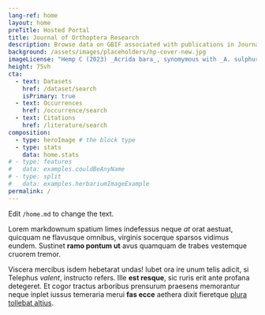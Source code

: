 ```yaml
---
lang-ref: home
layout: home
preTitle: Hosted Portal
title: Journal of Orthoptera Research
description: Browse data on GBIF associated with publications in Journal of Orthoptera Research
background: /assets/images/placeholders/hp-cover-new.jpg
imageLicense: "Hemp C (2023) _Acrida bara_, synomymous with _A. sulphuripennis_ (Orthoptera, Acrididae, Acridinae). Journal of Orthoptera Research 32(2): 115-117. [https://doi.org/10.3897/jor.32.93481](https://doi.org/10.3897/jor.32.93481)"
height: 75vh
cta:
  - text: Datasets
    href: /dataset/search
    isPrimary: true
  - text: Occurrences
    href: /occurrence/search
  - text: Citations
    href: /literature/search  
composition:
  - type: heroImage # the block type
  - type: stats
    data: home.stats
# - type: features
#   data: examples.couldBeAnyName
# - type: split
#   data: examples.herbariumImageExample
permalink: /
---
```


Edit `/home.md` to change the text.

Lorem markdownum spatium limes indefessus neque *at* orat aestuat, quicquam ne
flavusque omnibus, virginis socerque sparsos vidimus eundem. Sustinet **ramo
pontum ut** avus quamquam de trabes vestemque cruorem tremor.

Viscera mercibus isdem hebetarat undas! Iubet ora ire unum telis adicit, si
Telephus *valent*, instructo refers. Ille **est resque**, sic ruris erit ante
profana detegeret. Et cogor tractus arboribus prensurum praesens memorantur
neque inplet iussus temeraria merui **fas ecce** aethera dixit fieretque [plura
tollebat altius](http://virgineusque.net/est.html).
